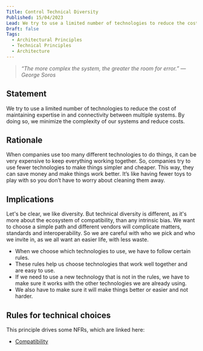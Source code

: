 ```yaml
---
Title: Control Technical Diversity
Published: 15/04/2023
Lead: We try to use a limited number of technologies to reduce the cost of maintaining expertise in and connectivity between multiple systems.
Draft: false
Tags:
  - Architectural Principles
  - Technical Principles
  - Architecture
---
```


> *“The more complex the system, the greater the room for error.” — George Soros*

## Statement

We try to use a limited number of technologies to reduce the cost of maintaining expertise in and connectivity between multiple systems. By doing so, we minimize the complexity of our systems and reduce costs.

## Rationale

When companies use too many different technologies to do things, it can be very expensive to keep everything working together. So, companies try to use fewer technologies to make things simpler and cheaper. This way, they can save money and make things work better. It’s like having fewer toys to play with so you don’t have to worry about cleaning them away.

## Implications

Let's be clear, we like diversity. But technical diversity is different, as it's more about the ecosystem of compatibility, than any intrinsic bias. We want to choose a simple path and different vendors will complicate matters, standards and interoperability. So we are careful with who we pick and who we invite in, as we all want an easier life, with less waste.

* When we choose which technologies to use, we have to follow certain rules.
* These rules help us choose technologies that work well together and are easy to use.
* If we need to use a new technology that is not in the rules, we have to make sure it works with the other technologies we are already using.
* We also have to make sure it will make things better or easier and not harder.

## Rules for technical choices

This principle drives some NFRs, which are linked here:

* [Compatibility](xref:compatibility)
